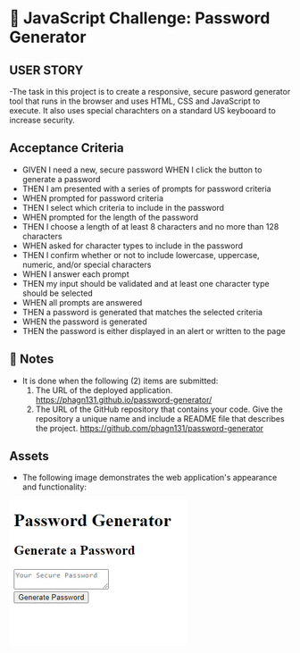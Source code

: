 # 📖 JavaScript Challenge: Password Generator

## USER STORY
-The task in this project is to create a responsive, secure pasword generator tool that runs in the browser and uses HTML, CSS and JavaScript to execute. It also uses special charachters on a standard US keybooard to increase security.

## Acceptance Criteria

- GIVEN I need a new, secure password
WHEN I click the button to generate a password
- THEN I am presented with a series of prompts for password criteria
- WHEN prompted for password criteria
- THEN I select which criteria to include in the password
- WHEN prompted for the length of the password
- THEN I choose a length of at least 8 characters and no more than 128 characters
- WHEN asked for character types to include in the password
- THEN I confirm whether or not to include lowercase, uppercase, numeric, and/or special characters
- WHEN I answer each prompt
- THEN my input should be validated and at least one character type should be selected
- WHEN all prompts are answered
- THEN a password is generated that matches the selected criteria
- WHEN the password is generated
- THEN the password is either displayed in an alert or written to the page

## 📝 Notes

- It is done when the following (2) items are submitted:
  1.  The URL of the deployed application. 
      https://phagn131.github.io/password-generator/
  2.  The URL of the GitHub repository that contains your code. Give the repository a unique name and include a README file that describes the project.
      https://github.com/phagn131/password-generator

## Assets

- The following image demonstrates the web application's appearance and functionality:

![A page of the password generator](./assets/images/img-password-generator.png)